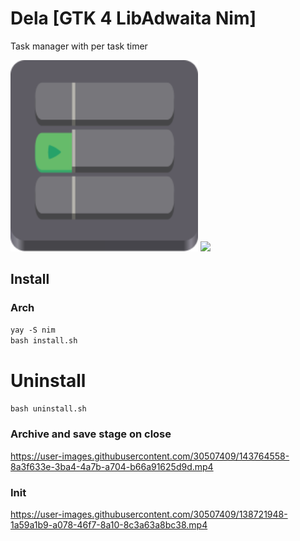 # Dela [GTK 4 LibAdwaita Nim]
Task manager with per task timer 
  
  
<img src="Dela.svg" width="300">
  
<img src="https://github.com/gavr123456789/Dela/assets/30507409/34ad62cc-6001-4fba-8bcb-93c53c3255b6" width="300">  
  
 
## Install
### Arch
`yay -S nim`  
`bash install.sh`  

# Uninstall
`bash uninstall.sh`

### Archive and save stage on close
https://user-images.githubusercontent.com/30507409/143764558-8a3f633e-3ba4-4a7b-a704-b66a91625d9d.mp4  
  
### Init
https://user-images.githubusercontent.com/30507409/138721948-1a59a1b9-a078-46f7-8a10-8c3a63a8bc38.mp4





